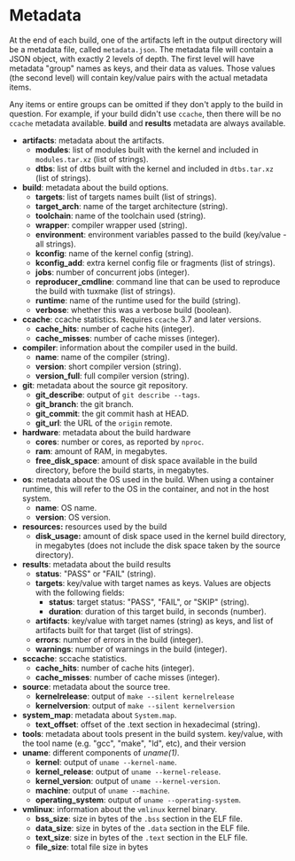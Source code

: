 # Metadata

At the end of each build, one of the artifacts left in the output directory
will be a metadata file, called `metadata.json`. The metadata file will contain
a JSON object, with exactly 2 levels of depth. The first level will have
metadata "group" names as keys, and their data as values. Those values (the
second level) will contain key/value pairs with the actual metadata items.

Any items or entire groups can be omitted if they don't apply to the build in
question. For example, if your build didn't use `ccache`, then there will be no
`ccache` metadata available. **build** and **results** metadata are always
available.


- **artifacts**: metadata about the artifacts.
    - **modules**: list of modules built with the kernel and included in `modules.tar.xz` (list of strings).
    - **dtbs**: list of dtbs built with the kernel and included in `dtbs.tar.xz` (list of strings).
- **build**: metadata about the build options.
    - **targets**: list of targets names built (list of strings).
    - **target_arch**: name of the target architecture (string).
    - **toolchain**: name of the toolchain used (string).
    - **wrapper**: compiler wrapper used (string).
    - **environment**: environment variables passed to the build (key/value - all strings).
    - **kconfig**: name of the kernel config (string).
    - **kconfig_add**: extra kernel config file or fragments (list of strings).
    - **jobs**: number of concurrent jobs (integer).
    - **reproducer_cmdline**: command line that can be used to reproduce the build with tuxmake (list of strings).
    - **runtime**: name of the runtime used for the build (string).
    - **verbose**: whether this was a verbose build (boolean).
- **ccache**: ccache statistics. Requires `ccache` 3.7 and later versions.
    - **cache_hits**: number of cache hits (integer).
    - **cache_misses**: number of cache misses (integer).
- **compiler**: information about the compiler used in the build.
    - **name**: name of the compiler (string).
    - **version**: short compiler version (string).
    - **version_full**: full compiler version (string).
- **git**: metadata about the source git repository.
    - **git_describe**: output of `git describe --tags`.
    - **git_branch**: the git branch.
    - **git_commit**: the git commit hash at HEAD.
    - **git_url**: the URL of the `origin` remote.
- **hardware**: metadata about the build hardware
    - **cores**: number or cores, as reported by `nproc`.
    - **ram**: amount of RAM, in megabytes.
    - **free_disk_space**: amount of disk space available in the build
      directory, before the build starts, in megabytes.
- **os**: metadata about the OS used in the build. When using a container
  runtime, this will refer to the OS in the container, and not in the host
  system.
    - **name**: OS name.
    - **version**: OS version.
- **resources:** resources used by the build
    - **disk_usage:** amount of disk space used in the kernel build directory,
      in megabytes (does not include the disk space taken by the source directory).
- **results**: metadata about the build results
    - **status**: "PASS" or "FAIL" (string).
    - **targets**: key/value with target names as keys. Values are objects with
      the following fields:
        * **status**: target status: "PASS", "FAIL", or "SKIP" (string).
        * **duration**: duration of this target build, in seconds (number).
    - **artifacts**: key/value with target names (string) as keys, and list of
      artifacts built for that target (list of strings).
    - **errors**: number of errors in the build (integer).
    - **warnings**: number of warnings in the build (integer).
- **sccache**: sccache statistics.
    - **cache_hits**: number of cache hits (integer).
    - **cache_misses**: number of cache misses (integer).
- **source**: metadata about the source tree.
    - **kernelrelease**: output of `make --silent kernelrelease`
    - **kernelversion**: output of `make --silent kernelversion`
- **system_map**: metadata about `System.map`.
    - **text_offset**: offset of the .text section in hexadecimal (string).
- **tools**: metadata about tools present in the build system. key/value, with
  the tool name (e.g. "gcc", "make", "ld", etc), and their version
- **uname**: different components of *uname(1)*.
    - **kernel**: output of `uname --kernel-name`.
    - **kernel_release**: output of `uname --kernel-release`.
    - **kernel_version**: output of `uname --kernel-version`.
    - **machine**: output of `uname --machine`.
    - **operating_system**: output of `uname --operating-system`.
- **vmlinux**: information about the `vmlinux` kernel binary.
    - **bss_size**: size in bytes of the `.bss` section in the ELF file.
    - **data_size**: size in bytes of the `.data` section in the ELF file.
    - **text_size**: size in bytes of the `.text` section in the ELF file.
    - **file_size**: total file size in bytes
